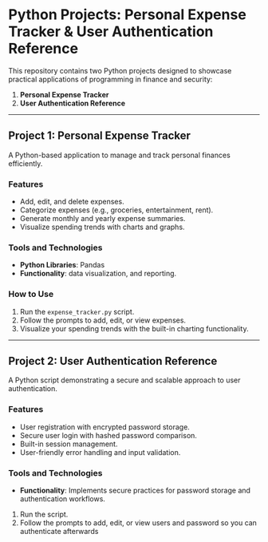 # Python Projects: Personal Expense Tracker & User Authentication Reference

This repository contains two Python projects designed to showcase practical applications of programming in finance and security:

1. **Personal Expense Tracker**
2. **User Authentication Reference**

---

## **Project 1: Personal Expense Tracker**

A Python-based application to manage and track personal finances efficiently.

### **Features**
- Add, edit, and delete expenses.
- Categorize expenses (e.g., groceries, entertainment, rent).
- Generate monthly and yearly expense summaries.
- Visualize spending trends with charts and graphs.

### **Tools and Technologies**
- **Python Libraries**: Pandas
- **Functionality**: data visualization, and reporting.

### **How to Use**
1. Run the `expense_tracker.py` script.
2. Follow the prompts to add, edit, or view expenses.
3. Visualize your spending trends with the built-in charting functionality.

---

## **Project 2: User Authentication Reference**

A Python script demonstrating a secure and scalable approach to user authentication.

### **Features**
- User registration with encrypted password storage.
- Secure user login with hashed password comparison.
- Built-in session management.
- User-friendly error handling and input validation.

### **Tools and Technologies**
- **Functionality**: Implements secure practices for password storage and authentication workflows.

1. Run the script.
2. Follow the prompts to add, edit, or view users and password so you can authenticate afterwards 

